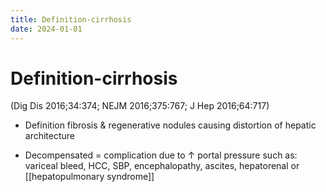 ```yaml
---
title: Definition-cirrhosis
date: 2024-01-01
---
```

# Definition-cirrhosis

(Dig Dis 2016;34:374; NEJM 2016;375:767; J Hep 2016;64:717)

* Definition fibrosis & regenerative nodules causing distortion of hepatic architecture

* Decompensated = complication due to ↑ portal pressure such as: variceal bleed, HCC, SBP, encephalopathy, ascites, hepatorenal or [[hepatopulmonary syndrome]]
